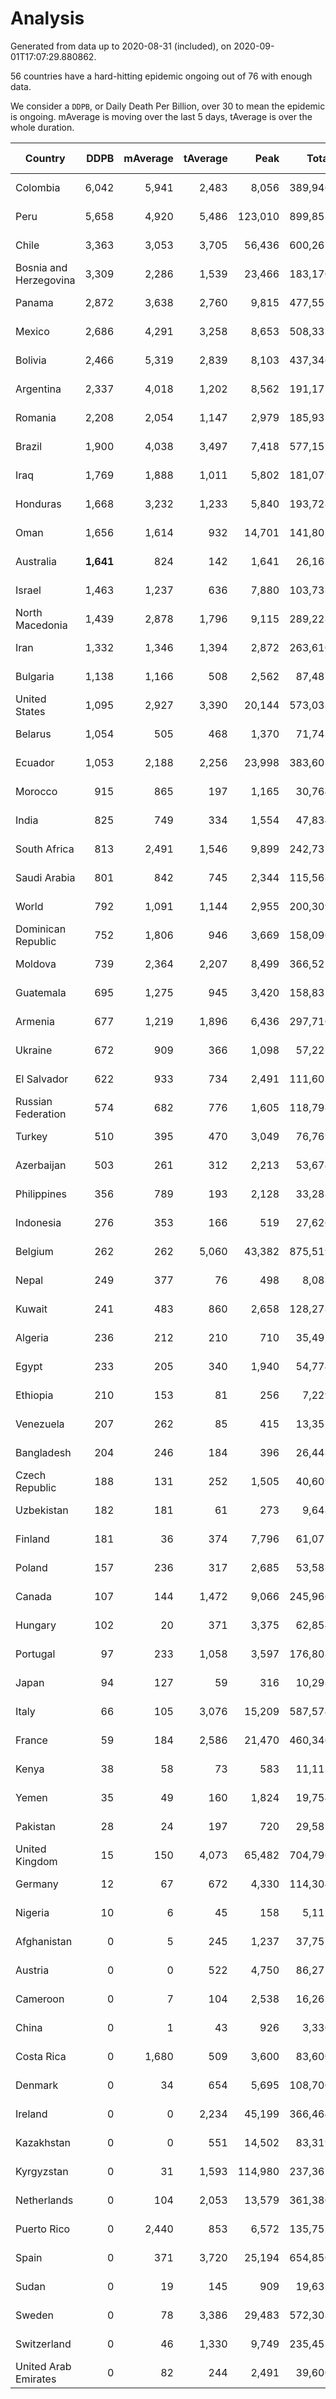 
# Analysis

Generated from data up to 2020-08-31 (included), on 2020-09-01T17:07:29.880862.

56 countries have a hard-hitting epidemic ongoing out of 76 with enough data.

We consider a `DDPB`, or Daily Death Per Billion, over 30 to mean the epidemic is ongoing.
mAverage is moving over the last 5 days, tAverage is over the whole duration.


| Country | DDPB | mAverage | tAverage | Peak | Total | Start | Peak Date | End | Duration |  Status |
|---------|-----:|---------:|---------:|-----:|------:|-------|-----------|-----|----------|---------|
| Colombia | 6,042 | 5,941 | 2,483 | 8,056 | 389,946 | 2020-03-27 | 2020-08-23 | None | 157 days | ongoing |
| Peru | 5,658 | 4,920 | 5,486 | 123,010 | 899,855 | 2020-03-20 | 2020-08-14 | None | 164 days | ongoing |
| Chile | 3,363 | 3,053 | 3,705 | 56,436 | 600,265 | 2020-03-22 | 2020-07-18 | None | 162 days | ongoing |
| Bosnia and Herzegovina | 3,309 | 2,286 | 1,539 | 23,466 | 183,170 | 2020-05-04 | 2020-05-04 | None | 119 days | ongoing |
| Panama | 2,872 | 3,638 | 2,760 | 9,815 | 477,555 | 2020-03-11 | 2020-07-25 | None | 173 days | ongoing |
| Mexico | 2,686 | 4,291 | 3,258 | 8,653 | 508,332 | 2020-03-28 | 2020-06-04 | None | 156 days | ongoing |
| Bolivia | 2,466 | 5,319 | 2,839 | 8,103 | 437,346 | 2020-03-30 | 2020-08-05 | None | 154 days | ongoing |
| Argentina | 2,337 | 4,018 | 1,202 | 8,562 | 191,172 | 2020-03-25 | 2020-08-25 | None | 159 days | ongoing |
| Romania | 2,208 | 2,054 | 1,147 | 2,979 | 185,933 | 2020-03-22 | 2020-08-25 | None | 162 days | ongoing |
| Brazil | 1,900 | 4,038 | 3,497 | 7,418 | 577,152 | 2020-03-19 | 2020-07-30 | None | 165 days | ongoing |
| Iraq | 1,769 | 1,888 | 1,011 | 5,802 | 181,079 | 2020-03-05 | 2020-06-27 | None | 179 days | ongoing |
| Honduras | 1,668 | 3,232 | 1,233 | 5,840 | 193,728 | 2020-03-27 | 2020-08-28 | None | 157 days | ongoing |
| Oman | 1,656 | 1,614 | 932 | 14,701 | 141,802 | 2020-04-01 | 2020-08-06 | None | 152 days | ongoing |
| Australia | **1,641** | 824 | 142 | 1,641 | 26,161 | 2020-03-01 | 2020-08-31 | None | 183 days | ongoing |
| Israel | 1,463 | 1,237 | 636 | 7,880 | 103,733 | 2020-03-21 | 2020-08-20 | None | 163 days | ongoing |
| North Macedonia | 1,439 | 2,878 | 1,796 | 9,115 | 289,228 | 2020-03-23 | 2020-07-02 | None | 161 days | ongoing |
| Iran | 1,332 | 1,346 | 1,394 | 2,872 | 263,610 | 2020-02-24 | 2020-07-28 | None | 189 days | ongoing |
| Bulgaria | 1,138 | 1,166 | 508 | 2,562 | 87,481 | 2020-03-12 | 2020-08-25 | None | 172 days | ongoing |
| United States | 1,095 | 2,927 | 3,390 | 20,144 | 573,033 | 2020-03-15 | 2020-04-16 | None | 169 days | ongoing |
| Belarus | 1,054 | 505 | 468 | 1,370 | 71,743 | 2020-03-31 | 2020-06-19 | None | 153 days | ongoing |
| Ecuador | 1,053 | 2,188 | 2,256 | 23,998 | 383,603 | 2020-03-14 | 2020-05-11 | None | 170 days | ongoing |
| Morocco | 915 | 865 | 197 | 1,165 | 30,764 | 2020-03-28 | 2020-08-22 | None | 156 days | ongoing |
| India | 825 | 749 | 334 | 1,554 | 47,834 | 2020-04-10 | 2020-06-17 | None | 143 days | ongoing |
| South Africa | 813 | 2,491 | 1,546 | 9,899 | 242,731 | 2020-03-27 | 2020-07-23 | None | 157 days | ongoing |
| Saudi Arabia | 801 | 842 | 745 | 2,344 | 115,568 | 2020-03-29 | 2020-06-14 | None | 155 days | ongoing |
| World | 792 | 1,091 | 1,144 | 2,955 | 200,309 | 2020-03-09 | 2020-07-23 | None | 175 days | ongoing |
| Dominican Republic | 752 | 1,806 | 946 | 3,669 | 158,096 | 2020-03-17 | 2020-07-19 | None | 167 days | ongoing |
| Moldova | 739 | 2,364 | 2,207 | 8,499 | 366,521 | 2020-03-18 | 2020-08-05 | None | 166 days | ongoing |
| Guatemala | 695 | 1,275 | 945 | 3,420 | 158,837 | 2020-03-16 | 2020-07-24 | None | 168 days | ongoing |
| Armenia | 677 | 1,219 | 1,896 | 6,436 | 297,710 | 2020-03-27 | 2020-06-02 | None | 157 days | ongoing |
| Ukraine | 672 | 909 | 366 | 1,098 | 57,225 | 2020-03-28 | 2020-08-27 | None | 156 days | ongoing |
| El Salvador | 622 | 933 | 734 | 2,491 | 111,601 | 2020-04-01 | 2020-08-08 | None | 152 days | ongoing |
| Russian Federation | 574 | 682 | 776 | 1,605 | 118,798 | 2020-03-31 | 2020-05-29 | None | 153 days | ongoing |
| Turkey | 510 | 395 | 470 | 3,049 | 76,769 | 2020-03-21 | 2020-04-17 | None | 163 days | ongoing |
| Azerbaijan | 503 | 261 | 312 | 2,213 | 53,674 | 2020-03-12 | 2020-07-22 | None | 172 days | ongoing |
| Philippines | 356 | 789 | 193 | 2,128 | 33,288 | 2020-03-12 | 2020-07-13 | None | 172 days | ongoing |
| Indonesia | 276 | 353 | 166 | 519 | 27,626 | 2020-03-18 | 2020-07-22 | None | 166 days | ongoing |
| Belgium | 262 | 262 | 5,060 | 43,382 | 875,519 | 2020-03-11 | 2020-04-10 | None | 173 days | ongoing |
| Nepal | 249 | 377 | 76 | 498 | 8,083 | 2020-05-17 | 2020-08-30 | None | 106 days | ongoing |
| Kuwait | 241 | 483 | 860 | 2,658 | 128,278 | 2020-04-04 | 2020-05-16 | None | 149 days | ongoing |
| Algeria | 236 | 212 | 210 | 710 | 35,492 | 2020-03-15 | 2020-04-10 | None | 169 days | ongoing |
| Egypt | 233 | 205 | 340 | 1,940 | 54,774 | 2020-03-23 | 2020-06-17 | None | 161 days | ongoing |
| Ethiopia | 210 | 153 | 81 | 256 | 7,229 | 2020-06-03 | 2020-08-19 | None | 89 days | ongoing |
| Venezuela | 207 | 262 | 85 | 415 | 13,357 | 2020-03-27 | 2020-08-14 | None | 157 days | ongoing |
| Bangladesh | 204 | 246 | 184 | 396 | 26,448 | 2020-04-10 | 2020-06-30 | None | 143 days | ongoing |
| Czech Republic | 188 | 131 | 252 | 1,505 | 40,609 | 2020-03-23 | 2020-04-15 | None | 161 days | ongoing |
| Uzbekistan | 182 | 181 | 61 | 273 | 9,648 | 2020-03-27 | 2020-08-16 | None | 157 days | ongoing |
| Finland | 181 | 36 | 374 | 7,796 | 61,071 | 2020-03-21 | 2020-04-22 | None | 163 days | ongoing |
| Poland | 157 | 236 | 317 | 2,685 | 53,588 | 2020-03-15 | 2020-06-20 | None | 169 days | ongoing |
| Canada | 107 | 144 | 1,472 | 9,066 | 245,966 | 2020-03-17 | 2020-05-06 | None | 167 days | ongoing |
| Hungary | 102 | 20 | 371 | 3,375 | 62,854 | 2020-03-15 | 2020-04-19 | None | 169 days | ongoing |
| Portugal | 97 | 233 | 1,058 | 3,597 | 176,808 | 2020-03-17 | 2020-04-03 | None | 167 days | ongoing |
| Japan | 94 | 127 | 59 | 316 | 10,298 | 2020-03-11 | 2020-05-02 | None | 173 days | ongoing |
| Italy | 66 | 105 | 3,076 | 15,209 | 587,574 | 2020-02-22 | 2020-03-28 | None | 191 days | ongoing |
| France | 59 | 184 | 2,586 | 21,470 | 460,340 | 2020-03-06 | 2020-04-16 | None | 178 days | ongoing |
| Kenya | 38 | 58 | 73 | 583 | 11,113 | 2020-04-02 | 2020-07-31 | None | 151 days | ongoing |
| Yemen | 35 | 49 | 160 | 1,824 | 19,754 | 2020-04-30 | 2020-07-13 | None | 123 days | ongoing |
| Pakistan | 28 | 24 | 197 | 720 | 29,583 | 2020-03-31 | 2020-06-20 | 2020-08-28 | 150 days | finished |
| United Kingdom | 15 | 150 | 4,073 | 65,482 | 704,796 | 2020-03-10 | 2020-04-30 | 2020-08-30 | 173 days | finished |
| Germany | 12 | 67 | 672 | 4,330 | 114,304 | 2020-03-13 | 2020-04-15 | 2020-08-30 | 170 days | finished |
| Nigeria | 10 | 6 | 45 | 158 | 5,111 | 2020-04-30 | 2020-06-17 | 2020-08-21 | 113 days | finished |
| Afghanistan | 0 | 5 | 245 | 1,237 | 37,752 | 2020-03-25 | 2020-07-15 | 2020-08-26 | 154 days | finished |
| Austria | 0 | 0 | 522 | 4,750 | 86,275 | 2020-03-12 | 2020-04-23 | 2020-08-24 | 165 days | finished |
| Cameroon | 0 | 7 | 104 | 2,538 | 16,265 | 2020-03-25 | 2020-06-15 | 2020-08-28 | 156 days | finished |
| China | 0 | 1 | 43 | 926 | 3,330 | 2020-01-30 | 2020-04-16 | 2020-04-16 | 77 days | finished |
| Costa Rica | 0 | 1,680 | 509 | 3,600 | 83,600 | 2020-03-19 | 2020-08-08 | 2020-08-30 | 164 days | finished |
| Denmark | 0 | 34 | 654 | 5,695 | 108,700 | 2020-03-15 | 2020-04-02 | 2020-08-28 | 166 days | finished |
| Ireland | 0 | 0 | 2,234 | 45,199 | 366,464 | 2020-03-12 | 2020-04-25 | 2020-08-23 | 164 days | finished |
| Kazakhstan | 0 | 0 | 551 | 14,502 | 83,319 | 2020-03-27 | 2020-08-04 | 2020-08-25 | 151 days | finished |
| Kyrgyzstan | 0 | 31 | 1,593 | 114,980 | 237,361 | 2020-04-03 | 2020-07-19 | 2020-08-30 | 149 days | finished |
| Netherlands | 0 | 104 | 2,053 | 13,579 | 361,380 | 2020-03-06 | 2020-04-07 | 2020-08-29 | 176 days | finished |
| Puerto Rico | 0 | 2,440 | 853 | 6,572 | 135,752 | 2020-03-24 | 2020-08-19 | 2020-08-30 | 159 days | finished |
| Spain | 0 | 371 | 3,720 | 25,194 | 654,850 | 2020-03-06 | 2020-06-20 | 2020-08-29 | 176 days | finished |
| Sudan | 0 | 19 | 145 | 909 | 19,633 | 2020-04-14 | 2020-05-30 | 2020-08-27 | 135 days | finished |
| Sweden | 0 | 78 | 3,386 | 29,483 | 572,308 | 2020-03-12 | 2020-04-16 | 2020-08-28 | 169 days | finished |
| Switzerland | 0 | 46 | 1,330 | 9,749 | 235,453 | 2020-03-05 | 2020-04-15 | 2020-08-29 | 177 days | finished |
| United Arab Emirates | 0 | 82 | 244 | 2,491 | 39,600 | 2020-03-21 | 2020-05-10 | 2020-08-30 | 162 days | finished |

